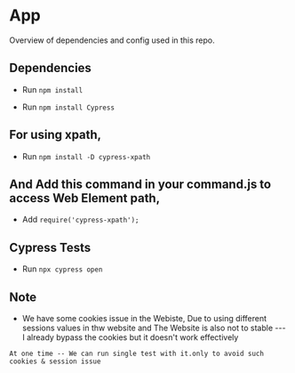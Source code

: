 # App

Overview of dependencies and config used in this repo.

## Dependencies

- Run `npm install`

- Run `npm install Cypress`

## For using xpath,

- Run `npm install -D cypress-xpath`

## And Add this command in your command.js to access Web Element path,

- Add `require('cypress-xpath');`


## Cypress Tests

- Run `npx cypress open`

## Note
- We have some cookies issue in the Webiste, Due to using different sessions values in thw website and The Website is also not to stable --- I already bypass the cookies but it doesn't work effectively

`At one time -- We can run single test with it.only to avoid such cookies & session issue`
